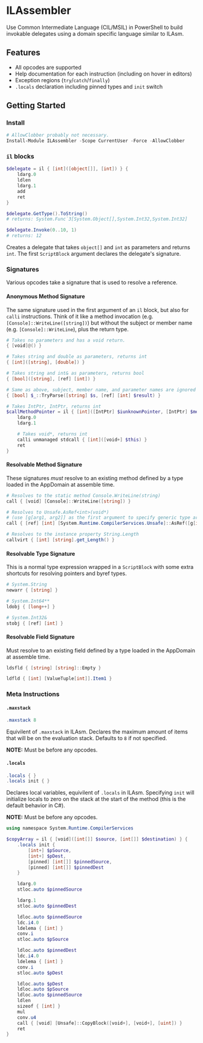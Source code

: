 # ILAssembler

Use Common Intermediate Language (CIL/MSIL) in PowerShell to build invokable delegates using a domain specific
language similar to ILAsm.

## Features

- All opcodes are supported
- Help documentation for each instruction (including on hover in editors)
- Exception regions (`try`/`catch`/`finally`)
- `.locals` declaration including pinned types and `init` switch

## Getting Started

### Install

```powershell
# AllowClobber probably not necessary.
Install-Module ILAssembler -Scope CurrentUser -Force -AllowClobber
```

### `il` blocks

```powershell
$delegate = il { [int]([object[]], [int]) } {
    ldarg.0
    ldlen
    ldarg.1
    add
    ret
}

$delegate.GetType().ToString()
# returns: System.Func`3[System.Object[],System.Int32,System.Int32]

$delegate.Invoke(0..10, 1)
# returns: 12
```

Creates a delegate that takes `object[]` and `int` as parameters and returns `int`. The first `ScriptBlock` argument
declares the delegate's signature.

### Signatures

Various opcodes take a signature that is used to resolve a reference.

#### Anonymous Method Signature

The same signature used in the first argument of an `il` block, but also for `calli` instructions.
Think of it like a method invocation (e.g. `[Console]::WriteLine([string])`) but without the subject
or member name (e.g. `[Console]::WriteLine`), plus the return type.

```powershell
# Takes no parameters and has a void return.
{ [void]@() }

# Takes string and double as parameters, returns int
{ [int]([string], [double]) }

# Takes string and int& as parameters, returns bool
{ [bool]([string], [ref] [int]) }

# Same as above, subject, member name, and parameter names are ignored
{ [bool] $_::TryParse([string] $s, [ref] [int] $result) }

# Takes IntPtr, IntPtr, returns int
$callMethodPointer = il { [int]([IntPtr] $iunknownPointer, [IntPtr] $methodPointer) } {
    ldarg.0
    ldarg.1

    # Takes void*, returns int
    calli unmanaged stdcall { [int]([void+] $this) }
    ret
}
```

#### Resolvable Method Signature

These signatures *must* resolve to an existing method defined by a type loaded in the AppDomain at assemble time.

```powershell
# Resolves to the static method Console.WriteLine(string)
call { [void] [Console]::WriteLine([string]) }

# Resolves to Unsafe.AsRef<int>(void*)
# (use [g[arg1, arg2]] as the first argument to specify generic type arguments)
call { [ref] [int] [System.Runtime.CompilerServices.Unsafe]::AsRef([g[int]], [void+]) }

# Resolves to the instance property String.Length
callvirt { [int] [string].get_Length() }
```

#### Resolvable Type Signature

This is a normal type expression wrapped in a `ScriptBlock` with some extra shortcuts for resolving pointers and byref types.

```powershell
# System.String
newarr { [string] }

# System.Int64**
ldobj { [long++] }

# System.Int32&
stobj { [ref] [int] }
```

#### Resolvable Field Signature

Must resolve to an existing field defined by a type loaded in the AppDomain at assemble time.

```powershell
ldsfld { [string] [string]::Empty }

ldfld { [int] [ValueTuple[int]].Item1 }
```

### Meta Instructions

#### `.maxstack`

```powershell
.maxstack 8
```

Equivilent of `.maxstack` in ILAsm. Declares the maximum amount of items that will be on the
evaluation stack. Defaults to `8` if not specified.

**NOTE:** Must be before any opcodes.

#### `.locals`

```powershell
.locals { }
.locals init { }
```

Declares local variables, equivilent of `.locals` in ILAsm. Specifying `init` will initialize locals
to zero on the stack at the start of the method (this is the default behavior in C#).

**NOTE:** Must be before any opcodes.

```powershell
using namespace System.Runtime.CompilerServices

$copyArray = il { [void]([int[]] $source, [int[]] $destination) } {
    .locals init {
        [int+] $pSource,
        [int+] $pDest,
        [pinned] [int[]] $pinnedSource,
        [pinned] [int[]] $pinnedDest
    }

    ldarg.0
    stloc.auto $pinnedSource

    ldarg.1
    stloc.auto $pinnedDest

    ldloc.auto $pinnedSource
    ldc.i4.0
    ldelema { [int] }
    conv.i
    stloc.auto $pSource

    ldloc.auto $pinnedDest
    ldc.i4.0
    ldelema { [int] }
    conv.i
    stloc.auto $pDest

    ldloc.auto $pDest
    ldloc.auto $pSource
    ldloc.auto $pinnedSource
    ldlen
    sizeof { [int] }
    mul
    conv.u4
    call { [void] [Unsafe]::CopyBlock([void+], [void+], [uint]) }
    ret
}
```
